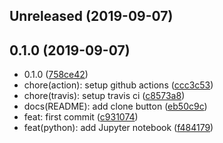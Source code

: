 ## Unreleased (2019-09-07)

## 0.1.0 (2019-09-07)

- 0.1.0 ([758ce42](https://github.com/evenchange4/nextjs-tfjs-cnn/commit/758ce42))
- chore(action): setup github actions ([ccc3c53](https://github.com/evenchange4/nextjs-tfjs-cnn/commit/ccc3c53))
- chore(travis): setup travis ci ([c8573a8](https://github.com/evenchange4/nextjs-tfjs-cnn/commit/c8573a8))
- docs(README): add clone button ([eb50c9c](https://github.com/evenchange4/nextjs-tfjs-cnn/commit/eb50c9c))
- feat: first commit ([c931074](https://github.com/evenchange4/nextjs-tfjs-cnn/commit/c931074))
- feat(python): add Jupyter notebook ([f484179](https://github.com/evenchange4/nextjs-tfjs-cnn/commit/f484179))
